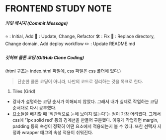 # FRONTEND STUDY NOTE

##### 커밋 메시지 (Commit Message)

⭐ : Initial, Add
🔨 : Update, Change, Refactor
🛠 : Fix
🎉 : Replace directory, Change domain, Add deploy workflow
✏️ : Update README.md


##### 깃허브 클론 코딩 (GitHub Clone Coding)

(html 구조는 index.html 파일에, css 파일은 css 폴더에 있다.)

> 단순한 클론 코딩이 아니라, 나만의 코드로 정리하는 것을 목표로 한다.

1. Tiles (Grid)

- 강사가 설명하는 코딩 순서가 이해되지 않았다. 그래서 내가 실제로 작업하는 코딩 순서대로 다시 공부했다.
- 요소들을 배치할 때 '직관적으로 눈에 보이지 않는다'는 점이 가장 어려웠다. 그래서 css에 '1px solid red' 등의 경계선을 만들어 구분했다. 이렇게 작업하면 margin, padding 등의 속성이 정확히 어떤 요소에서 적용되는지 볼 수 있다. 또한 선택자 지정과 wrapper 태그의 속성 적용이 쉬워진다.
